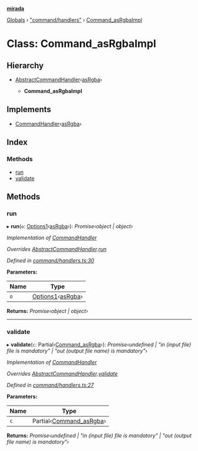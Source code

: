 **[mirada](../README.md)**

[Globals](../README.md) › ["command/handlers"](../modules/_command_handlers_.md) › [Command_asRgbaImpl](_command_handlers_.command_asrgbaimpl.md)

# Class: Command_asRgbaImpl

## Hierarchy

* [AbstractCommandHandler](_command_handlers_.abstractcommandhandler.md)‹[asRgba](../enums/_command_types_.commandname.md#asrgba)›

  * **Command_asRgbaImpl**

## Implements

* [CommandHandler](../interfaces/_command_types_.commandhandler.md)‹[asRgba](../enums/_command_types_.commandname.md#asrgba)›

## Index

### Methods

* [run](_command_handlers_.command_asrgbaimpl.md#run)
* [validate](_command_handlers_.command_asrgbaimpl.md#validate)

## Methods

###  run

▸ **run**(`o`: [Options1](../interfaces/_command_types_.options1.md)‹[asRgba](../enums/_command_types_.commandname.md#asrgba)›): *Promise‹object | object›*

*Implementation of [CommandHandler](../interfaces/_command_types_.commandhandler.md)*

*Overrides [AbstractCommandHandler](_command_handlers_.abstractcommandhandler.md).[run](_command_handlers_.abstractcommandhandler.md#abstract-run)*

*Defined in [command/handlers.ts:30](https://github.com/cancerberoSgx/mirada/blob/eecc091/mirada/src/command/handlers.ts#L30)*

**Parameters:**

Name | Type |
------ | ------ |
`o` | [Options1](../interfaces/_command_types_.options1.md)‹[asRgba](../enums/_command_types_.commandname.md#asrgba)› |

**Returns:** *Promise‹object | object›*

___

###  validate

▸ **validate**(`c`: Partial‹[Command_asRgba](../interfaces/_command_handlers_.command_asrgba.md)›): *Promise‹undefined | "in (input file) file is mandatory" | "out (output file name) is mandatory"›*

*Implementation of [CommandHandler](../interfaces/_command_types_.commandhandler.md)*

*Overrides [AbstractCommandHandler](_command_handlers_.abstractcommandhandler.md).[validate](_command_handlers_.abstractcommandhandler.md#abstract-validate)*

*Defined in [command/handlers.ts:27](https://github.com/cancerberoSgx/mirada/blob/eecc091/mirada/src/command/handlers.ts#L27)*

**Parameters:**

Name | Type |
------ | ------ |
`c` | Partial‹[Command_asRgba](../interfaces/_command_handlers_.command_asrgba.md)› |

**Returns:** *Promise‹undefined | "in (input file) file is mandatory" | "out (output file name) is mandatory"›*